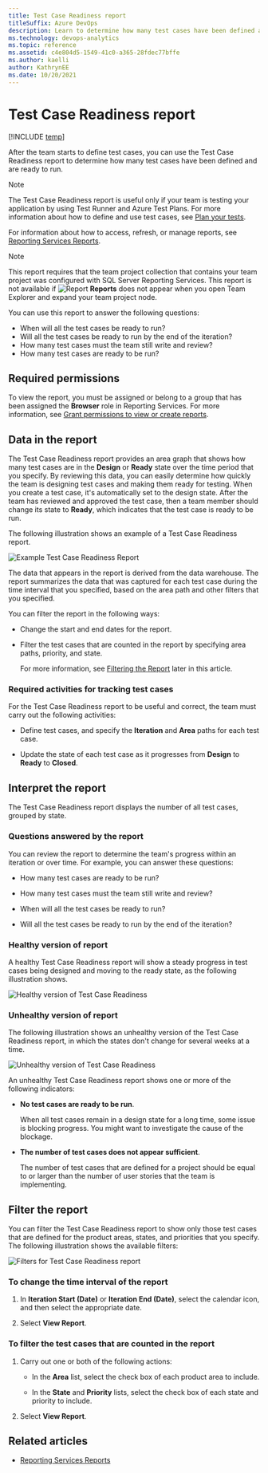 ```yaml
---
title: Test Case Readiness report 
titleSuffix: Azure DevOps
description: Learn to determine how many test cases have been defined and are ready to run.
ms.technology: devops-analytics
ms.topic: reference
ms.assetid: c4e804d5-1549-41c0-a365-28fdec77bffe
ms.author: kaelli
author: KathrynEE
ms.date: 10/20/2021
---
```


# Test Case Readiness report

[!INCLUDE [temp](../includes/tfs-report-platform-version.md)]

After the team starts to define test cases, you can use the Test Case Readiness report to determine how many test cases have been defined and are ready to run.  
  
> [!NOTE]
> The Test Case Readiness report is useful only if your team is testing your application by using Test Runner and Azure Test Plans. For more information about how to define and use test cases, see [Plan your tests](../../test/create-test-cases.md).  
  
For information about how to access, refresh, or manage reports, see [Reporting Services Reports](reporting-services-reports.md).  
  
> [!NOTE]
> This report requires that the team project collection that contains your team project was configured with SQL Server Reporting Services. This report is not available if ![Report](media/icon_reportte.png "Icon_reportTE") **Reports** does not appear when you open Team Explorer and expand your team project node.  
  
You can use this report to answer the following questions:
- When will all the test cases be ready to run?
- Will all the test cases be ready to run by the end of the iteration?
- How many test cases must the team still write and review?
- How many test cases are ready to be run?
  
## Required permissions
  
To view the report, you must be assigned or belong to a group that has been assigned the **Browser** role in Reporting Services. For more information, see [Grant permissions to view or create reports](../admin/grant-permissions-to-reports.md).  
  
##  <a name="Data"></a> Data in the report  

The Test Case Readiness report provides an area graph that shows how many test cases are in the **Design** or **Ready** state over the time period that you specify. By reviewing this data, you can easily determine how quickly the team is designing test cases and making them ready for testing. When you create a test case, it's automatically set to the design state. After the team has reviewed and approved the test case, then a team member should change its state to **Ready**, which indicates that the test case is ready to be run.  

The following illustration shows an example of a Test Case Readiness report.  
  
![Example Test Case Readiness Report](media/procguid_testcasereadiness.png "ProcGuid_TestCaseReadiness")  
  
The data that appears in the report is derived from the data warehouse. The report summarizes the data that was captured for each test case during the time interval  that you specified, based on the area path and other filters that you specified.  
  
You can filter the report in the following ways:  
  
- Change the start and end dates for the report.  
  
- Filter the test cases that are counted in the report by specifying area paths, priority, and state.  
  
  For more information, see [Filtering the Report](#Changing) later in this article.  
  
### Required activities for tracking test cases  

For the Test Case Readiness report to be useful and correct, the team must carry out the following activities:  
  
- Define test cases, and specify the **Iteration** and **Area** paths for each test case.  
  
- Update the state of each test case as it progresses from **Design** to **Ready** to **Closed**.  
  
##  <a name="Interpreting"></a> Interpret the report  

The Test Case Readiness report displays the number of all test cases, grouped by state.  
  
### Questions answered by the report  

You can review the report to determine the team's progress within an iteration or over time. For example, you can answer these questions:  
  
- How many test cases are ready to be run?  
  
- How many test cases must the team still write and review?  
  
- When will all the test cases be ready to run?  
  
- Will all the test cases be ready to run by the end of the iteration?  
  
### Healthy version of report  

A healthy Test Case Readiness report will show a steady progress in test cases being designed and moving to the ready state, as the following illustration shows.  
  
![Healthy version of Test Case Readiness](media/procguid_testcasereadiness_healthy.png "ProcGuid_TestCaseReadiness_Healthy")  
  
### Unhealthy version of report  

The following illustration shows an unhealthy version of the Test Case Readiness report, in which the states don't change for several weeks at a time.  
  
![Unhealthy version of Test Case Readiness](media/procguide_testcasereadiness_unhealthy.png "ProcGuide_TestCaseReadiness_Unhealthy")  
  
An unhealthy Test Case Readiness report shows one or more of the following indicators:  
  
- **No test cases are ready to be run**.  
  
     When all test cases remain in a design state for a long time, some issue is blocking progress. You might want to investigate the cause of the blockage.  
  
- **The number of test cases does not appear sufficient**.  
  
     The number of test cases that are defined for a project should be equal to or larger than the number of user stories that the team is implementing.  
  
## <a name="Changing"></a> Filter the report  

You can filter the Test Case Readiness report to show only those test cases that are defined for the product areas, states, and priorities that you specify. The following illustration shows the available filters:  
  
 ![Filters for Test Case Readiness report](media/procguid_readiness.png "ProcGuid_Readiness")  
  
### To change the time interval of the report  
  
1. In **Iteration Start (Date)** or **Iteration End (Date)**, select the calendar icon, and then select the appropriate date.  
  
2. Select **View Report**.  
  
### To filter the test cases that are counted in the report  
  
1. Carry out one or both of the following actions:  
  
    - In the **Area** list, select the check box of each product area to include.  
  
    - In the **State** and **Priority** lists, select the check box of each state and priority to include.  
  
2. Select **View Report**.  
  
## Related articles

- [Reporting Services Reports](reporting-services-reports.md)


